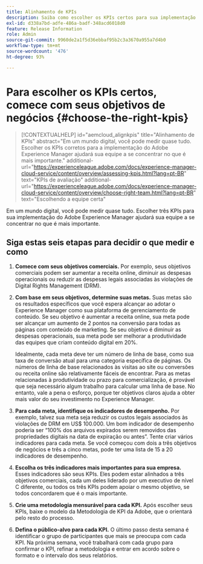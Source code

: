 ```yaml
---
title: Alinhamento de KPIs
description: Saiba como escolher os KPIs certos para sua implementação do AEM
exl-id: d338a7bd-adfe-486a-badf-348acd6018d0
feature: Release Information
role: Admin
source-git-commit: 9960de2a1f5d36ebbaf95b2c3a3670a955a7d4b0
workflow-type: tm+mt
source-wordcount: '476'
ht-degree: 93%

---
```


# Para escolher os KPIs certos, comece com seus objetivos de negócios {#choose-the-right-kpis}

>[!CONTEXTUALHELP]
>id="aemcloud_alignkpis"
>title="Alinhamento de KPIs"
>abstract="Em um mundo digital, você pode medir quase tudo. Escolher os KPIs corretos para a implementação do Adobe Experience Manager ajudará sua equipe a se concentrar no que é mais importante."
>additional-url="https://experienceleague.adobe.com/docs/experience-manager-cloud-service/content/overview/assessing-kpis.html?lang=pt-BR" text="KPIs de avaliação"
>additional-url="https://experienceleague.adobe.com/docs/experience-manager-cloud-service/content/overview/choose-right-team.html?lang=pt-BR" text="Escolhendo a equipe certa"

Em um mundo digital, você pode medir quase tudo. Escolher três KPIs para sua implementação do Adobe Experience Manager ajudará sua equipe a se concentrar no que é mais importante.

##  **Siga estas seis etapas para decidir o que medir e como**

1. **Comece com seus objetivos comerciais.** Por exemplo, seus objetivos comerciais podem ser aumentar a receita online, diminuir as despesas operacionais ou reduzir as despesas legais associadas às violações de Digital Rights Management (DRM).

1. **Com base em seus objetivos, determine suas metas.** Suas metas são os resultados específicos que você espera alcançar ao adotar o Experience Manager como sua plataforma de gerenciamento de conteúdo. Se seu objetivo é aumentar a receita online, sua meta pode ser alcançar um aumento de 2 pontos na conversão para todas as páginas com conteúdo de marketing. Se seu objetivo é diminuir as despesas operacionais, sua meta pode ser melhorar a produtividade das equipes que criam conteúdo digital em 20%.

   Idealmente, cada meta deve ter um número de linha de base, como sua taxa de conversão atual para uma categoria específica de páginas. Os números de linha de base relacionados às visitas ao site ou conversões ou receita online são relativamente fáceis de encontrar. Para as metas relacionadas à produtividade ou prazo para comercialização, é provável que seja necessário algum trabalho para calcular uma linha de base. No entanto, vale a pena o esforço, porque ter objetivos claros ajuda a obter mais valor do seu investimento no Experience Manager.

1. **Para cada meta, identifique os indicadores de desempenho.** Por exemplo, talvez sua meta seja reduzir os custos legais associados às violações de DRM em US$ 100.000. Um bom indicador de desempenho poderia ser “100% dos arquivos expirados serem removidos das propriedades digitais na data de expiração ou antes”. Tente criar vários indicadores para cada meta. Se você começou com dois a três objetivos de negócios e três a cinco metas, pode ter uma lista de 15 a 20 indicadores de desempenho.

1. **Escolha os três indicadores mais importantes para sua empresa.** Esses indicadores são seus KPIs. Eles podem estar alinhados a três objetivos comerciais, cada um deles liderado por um executivo de nível C diferente, ou todos os três KPIs podem apoiar o mesmo objetivo, se todos concordarem que é o mais importante.

1. **Crie uma metodologia mensurável para cada KPI.** Após escolher seus KPIs, baixe o modelo da Metodologia de KPI da Adobe, que o orientará pelo resto do processo.

1. **Defina o público-alvo para cada KPI.** O último passo desta semana é identificar o grupo de participantes que mais se preocupa com cada KPI. Na próxima semana, você trabalhará com cada grupo para confirmar o KPI, refinar a metodologia e entrar em acordo sobre o formato e o intervalo dos seus relatórios.

<!--
>[!TIP]
>
>[**Download the KPI Methodology template**](https://experienceleague.adobe.com/welcome/aem/assets/img/KPI_Methodology_Template.png)
-->
